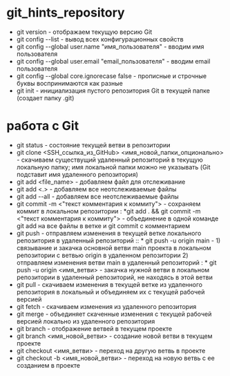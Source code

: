 # git_hints_repository

* git version - отображаем текущую версию Git
* git config --list - вывод вcех конфигурационных свойств 
* git config --global user.name "имя_пользователя" - вводим имя пользователя 
* git config --global user.email "email_пользователя" - вводим email пользователя 
* git config --global core.ignorecase false - прописные и строчные буквы воспринимаются как разные
* git init - инициализация пустого репозитория Git в текущей папке (создает папку .git) 


# работа с Git 
* git status - состояние текущей ветви в репозитории
* git clone <SSH_ссылка_из_GitHub> <имя_новой_папки_опционально> - скачиваем существущий удаленный репозиторий в текущую локальную папку; имя локальной папки 
можно не указывать (Git подставит имя удаленного репозитория)  
* git add <file_name> - добавляем файл для отслеживание
* git add <.> - добавляем все неотслеживаемые файлы
* git add --all - добавляем все неотслеживаемые файлы
* git commit -m <"текст комментария к коммиту"> - сохраняем коммит в локальном репозитории
: *git add . && git commit -m <"текст комментария к коммиту"> - объединение в одной команде git add на все файлы в ветке и git commit с комментарием
* git push - отправляем изменения в текущей ветке локального репозитория в удаленный репозиторий
:: * git push -u origin main - 1) связывание и закачка основной ветви main проекта в локальном репозитории с ветвью origin в удаленном репозитории
                          2) отправляем изменения ветви main в удаленный репозиторий
: * git push -u origin <имя_ветви> - закачка нужной ветви в локальном репозитории в удаленный репозиторий, не находясь в этой ветви
* git pull - скачиваем изменения в текущей ветке из удаленного репозитория в локальный и объединяем их с текущей рабочей версией
* git fetch - скачиваем изменения из удаленного репозитория
* git merge - объединяет скаченные изменения с текущей рабочей версией локально из удаленного репозитория
* git branch - отображение ветвей в текущем проекте
* git branch <имя_новой_ветви> - создание новой ветви в текущем проекте
* git checkout <имя_ветви> - переход на другую ветвь в проекте
* git checkout -b <имя_новой_ветви> - переход на новую ветвь с ее созданием в проекте

